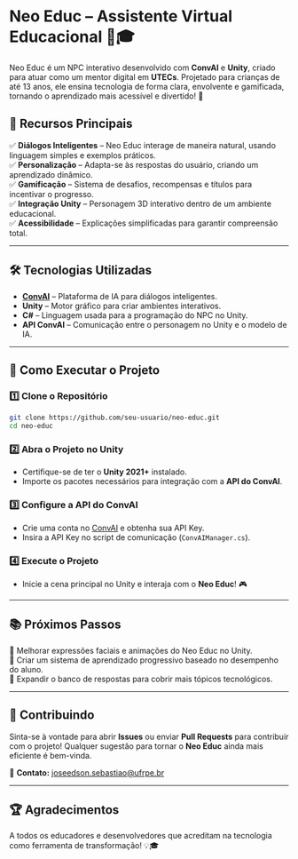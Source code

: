 # **Neo Educ – Assistente Virtual Educacional 🤖🎓**  

Neo Educ é um NPC interativo desenvolvido com **ConvAI** e **Unity**, criado para atuar como um mentor digital em **UTECs**. Projetado para crianças de até 13 anos, ele ensina tecnologia de forma clara, envolvente e gamificada, tornando o aprendizado mais acessível e divertido! 🚀  

## 📌 **Recursos Principais**  

✅ **Diálogos Inteligentes** – Neo Educ interage de maneira natural, usando linguagem simples e exemplos práticos.  
✅ **Personalização** – Adapta-se às respostas do usuário, criando um aprendizado dinâmico.  
✅ **Gamificação** – Sistema de desafios, recompensas e títulos para incentivar o progresso.  
✅ **Integração Unity** – Personagem 3D interativo dentro de um ambiente educacional.  
✅ **Acessibilidade** – Explicações simplificadas para garantir compreensão total.  

---

## 🛠️ **Tecnologias Utilizadas**  

- **[ConvAI](https://convai.com/)** – Plataforma de IA para diálogos inteligentes.  
- **Unity** – Motor gráfico para criar ambientes interativos.  
- **C#** – Linguagem usada para a programação do NPC no Unity.  
- **API ConvAI** – Comunicação entre o personagem no Unity e o modelo de IA.  

---

## 🚀 **Como Executar o Projeto**  

### 1️⃣ **Clone o Repositório**  
```bash
git clone https://github.com/seu-usuario/neo-educ.git
cd neo-educ
```

### 2️⃣ **Abra o Projeto no Unity**  
- Certifique-se de ter o **Unity 2021+** instalado.  
- Importe os pacotes necessários para integração com a **API do ConvAI**.  

### 3️⃣ **Configure a API do ConvAI**  
- Crie uma conta no [ConvAI](https://convai.com/) e obtenha sua API Key.  
- Insira a API Key no script de comunicação (`ConvAIManager.cs`).  

### 4️⃣ **Execute o Projeto**  
- Inicie a cena principal no Unity e interaja com o **Neo Educ**! 🎮  

---

## 📚 **Próximos Passos**  

🔹 Melhorar expressões faciais e animações do Neo Educ no Unity.  
🔹 Criar um sistema de aprendizado progressivo baseado no desempenho do aluno.  
🔹 Expandir o banco de respostas para cobrir mais tópicos tecnológicos.  

---

## 🤝 **Contribuindo**  

Sinta-se à vontade para abrir **Issues** ou enviar **Pull Requests** para contribuir com o projeto! Qualquer sugestão para tornar o **Neo Educ** ainda mais eficiente é bem-vinda.  

📩 **Contato:** joseedson.sebastiao@ufrpe.br  

---

## 🏆 **Agradecimentos**  
A todos os educadores e desenvolvedores que acreditam na tecnologia como ferramenta de transformação! 💡🎓  

 
